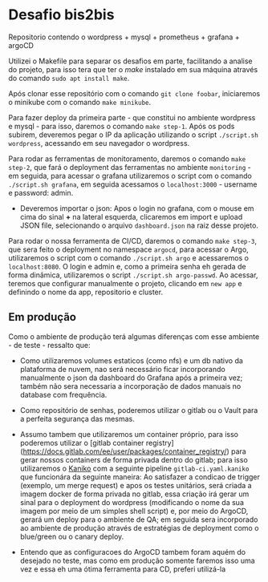 # Desafio bis2bis
Repositorio contendo o wordpress + mysql + prometheus + grafana + argoCD

Utilizei o Makefile para separar os desafios em parte, facilitando a analise do projeto, para isso tera que ter o *make* instalado em sua máquina através do comando `sudo apt install make`.

Após clonar esse repositório com o comando `git clone foobar`, iniciaremos o minikube com o comando `make minikube`. 

Para fazer deploy da primeira parte - que constitui no ambiente wordpress e mysql - para isso, daremos o comando `make step-1`. Após os pods subirem, deveremos pegar o IP da aplicação utilizando o script `./script.sh wordpress`, acessando em seu navegador o wordpress.

Para rodar as ferramentas de monitoramento, daremos o comando `make step-2`, que fará o deployment das ferramentas no ambiente `monitoring` - em seguida, para acessar o grafana utilizaremos o script com o comando `./script.sh grafana`, em seguida acessamos o `localhost:3000` - username e password: admin. 
- Deveremos importar o json: Apos o login no grafana, com o mouse em cima do sinal **+** na lateral esquerda, clicaremos em import e upload JSON file, selecionando o arquivo `dashboard.json` na raiz desse projeto. 

Para rodar o nossa ferramenta de CI/CD, daremos o comando `make step-3`, que sera feito o deployment no namespace `argocd`, para acessar o Argo, utilizaremos o script com o comando `./script.sh argo` e acessaremos o `localhost:8080`. O login e admin e, como a primeira senha eh gerada de forma dinâmica, utilizaremos o script `./script.sh argo-passwd`. Ao acessar, teremos que configurar manualmente o projeto, clicando em `new app` e definindo o nome da app, repositorio e cluster.


## Em produção
Como o ambiente de produção terá algumas diferenças com esse ambiente - de teste - ressalto que:

- Como utilizaremos volumes estaticos (como nfs) e um db nativo da plataforma de nuvem, nao será necessário ficar incorporando manualmente o json da dashboard do Grafana após a primeira vez; também não sera necessaria a incorporação de dados manuais no database com frequência.

- Como repositório de senhas, poderemos utilizar o gitlab ou o Vault para a perfeita segurança das mesmas.

- Assumo tambem que utilizaremos um container próprio, para isso poderemos utilizar o [gitlab container registry] (https://docs.gitlab.com/ee/user/packages/container_registry/) para gerar nossos containers de forma privada dentro do gitlab; para isso utilizaremos o [Kaniko](https://github.com/GoogleContainerTools/kaniko) com a seguinte pipeline `gitlab-ci.yaml.kaniko` que funcionára da seguinte maneira: Ao satisfazer a condicao de trigger (exemplo, um merge request) e apos os testes unitários, será criada a imagem docker de forma privada no gitlab, essa criação irá gerar um sinal para o deployment do wordpress (modificando o nome da sua imagem por meio de um simples shell script) e, por meio do ArgoCD, gerará um deploy para o ambiente de QA; em seguida sera incorporado ao ambiente de produção através de estratégias de deployment como o blue/green ou o canary deploy.

- Entendo que as configuracoes do ArgoCD tambem foram aquém do desejado no teste, mas como em produção somente faremos isso uma vez e essa eh uma ótima ferramenta para CD, preferi utilizá-la
